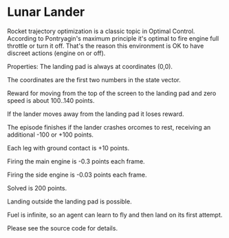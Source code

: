 # Lunar Lander

Rocket trajectory optimization is a classic topic in Optimal Control.
According to Pontryagin's maximum principle it's optimal to fire engine full throttle or
turn it off. That's the reason this environment is OK to have discreet actions (engine on or off).

Properties:
The landing pad is always at coordinates (0,0). 

The coordinates are the first two numbers in the state vector.

Reward for moving from the top of the screen to the landing pad and zero speed is about 100..140 points.

If the lander moves away from the landing pad it loses reward. 

The episode finishes if the lander crashes orcomes to rest, receiving an additional -100 or +100 points. 

Each leg with ground contact is +10 points.

Firing the main engine is -0.3 points each frame. 

Firing the side engine is -0.03 points each frame.

Solved is 200 points.

Landing outside the landing pad is possible. 

Fuel is infinite, so an agent can learn to fly and then land on its first attempt. 

Please see the source code for details.
